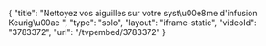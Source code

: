 {
    "title": "Nettoyez vos aiguilles sur votre syst\u00e8me d'infusion Keurig\u00ae ",
    "type": "solo",
    "layout": "iframe-static",
    "videoId": "3783372",
    "url": "\/tvpembed\/3783372"
}